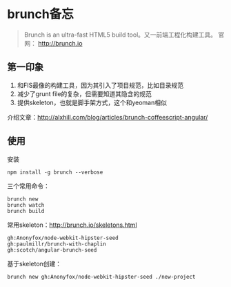 # brunch备忘

> Brunch is an ultra-fast HTML5 build tool。又一前端工程化构建工具。
> 官网： http://brunch.io




## 第一印象

1. 和FIS最像的构建工具，因为其引入了项目规范，比如目录规范
2. 减少了grunt file的复杂，但需要知道其隐含的规范
3. 提供skeleton，也就是脚手架方式，这个和yeoman相似


介绍文章：http://alxhill.com/blog/articles/brunch-coffeescript-angular/



## 使用

安装

    npm install -g brunch --verbose


三个常用命令：

    brunch new 
    brunch watch
    brunch build


常用skeleton：http://brunch.io/skeletons.html

    gh:Anonyfox/node-webkit-hipster-seed
    gh:paulmillr/brunch-with-chaplin
    gh:scotch/angular-brunch-seed

基于skeleton创建：

    brunch new gh:Anonyfox/node-webkit-hipster-seed ./new-project
    

